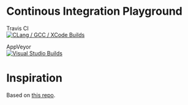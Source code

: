 # Continous Integration Playground

Travis CI  
[![CLang  / GCC / XCode Builds](https://travis-ci.org/MRKonrad/ContinousIntegrationPlayground.svg?branch=master)](https://travis-ci.org/MRKonrad/ContinousIntegrationPlayground)

AppVeyor  
[![Visual Studio Builds](https://ci.appveyor.com/api/projects/status/hmh1bobcjd530td1?svg=true)](https://ci.appveyor.com/project/MRKonrad/continousintegrationplayground)

# Inspiration
Based on [this repo](https://github.com/LearningByExample/ModernCppCI).
